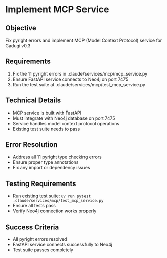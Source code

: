 # Implement MCP Service

## Objective
Fix pyright errors and implement MCP (Model Context Protocol) service for Gadugi v0.3

## Requirements
1. Fix the 11 pyright errors in .claude/services/mcp/mcp_service.py
2. Ensure FastAPI service connects to Neo4j on port 7475
3. Run the test suite at .claude/services/mcp/test_mcp_service.py

## Technical Details
- MCP service is built with FastAPI
- Must integrate with Neo4j database on port 7475
- Service handles model context protocol operations
- Existing test suite needs to pass

## Error Resolution
- Address all 11 pyright type checking errors
- Ensure proper type annotations
- Fix any import or dependency issues

## Testing Requirements
- Run existing test suite: `uv run pytest .claude/services/mcp/test_mcp_service.py`
- Ensure all tests pass
- Verify Neo4j connection works properly

## Success Criteria
- All pyright errors resolved
- FastAPI service connects successfully to Neo4j
- Test suite passes completely
